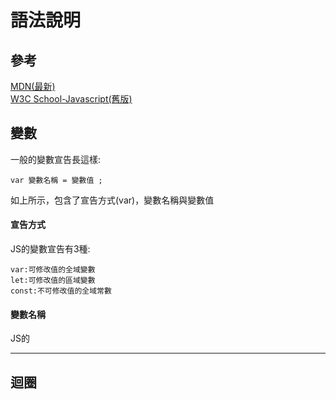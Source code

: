 # 語法說明

## 參考

[MDN(最新)](https://developer.mozilla.org/zh-TW/docs/Web/JavaScript)  
[W3C School-Javascript(舊版)](https://www.w3schools.com/js/js_intro.asp)

## 變數

一般的變數宣告長這樣:

```
var 變數名稱 = 變數值 ;
```
如上所示，包含了宣告方式(var)，變數名稱與變數值

#### 宣告方式  

JS的變數宣告有3種:

    var:可修改值的全域變數
    let:可修改值的區域變數
    const:不可修改值的全域常數

#### 變數名稱

JS的

---

## 迴圈